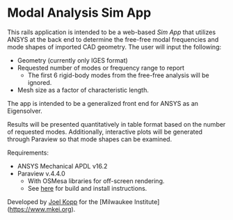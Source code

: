 # Modal Analysis Sim App

This rails application is intended to be a web-based _Sim App_ that utilizes
ANSYS at the back end to determine the free-free modal frequencies and mode
shapes of imported CAD geometry.  The user will input the following:

  * Geometry (currently only IGES format)
  * Requested number of modes or frequency range to report
    * The first 6 rigid-body modes from the free-free analysis will be ignored.
  * Mesh size as a factor of characteristic length.

The app is intended to be a generalized front end for ANSYS as an Eigensolver.

Results will be presented quantitatively in table format based on the number of
requested modes. Additionally, interactive plots will be generated through
Paraview so that mode shapes can be examined.

Requirements:
  * ANSYS Mechanical APDL v16.2
  * Paraview v.4.4.0
    - With OSMesa libraries for off-screen rendering.
    - See [here](http://www.paraview.org/Wiki/ParaView/ParaView_And_Mesa_3D)
      for build and install instructions.

Developed by [Joel Kopp](mailto:jkopp@mkei.org) for the [Milwaukee Institute]
(https://www.mkei.org).
